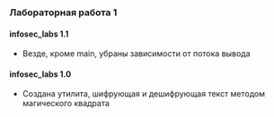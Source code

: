 ### Лабораторная работа 1

#### infosec_labs 1.1

- Везде, кроме main, убраны зависимости от потока вывода

#### infosec_labs 1.0

- Создана утилита, шифрующая и дешифрующая текст методом магического квадрата

